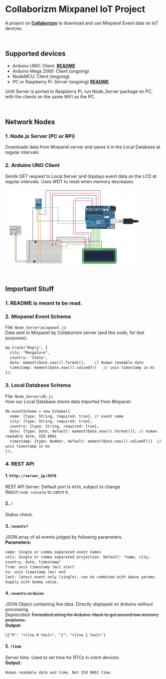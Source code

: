 # **Collaborizm Mixpanel IoT Project**
A project on **[Collaborizm](https://www.collaborizm.com/)** to download and use Mixpanel Event data on IoT devices.

&nbsp;

## **Supported devices**
* Arduino UNO: Client.  **[README](https://github.com/aharshac/Collaborizm_Mixpanel_IoT/blob/master/Arduino_UNO_Client/README.md)**
* Arduino Mega 2560: Client (ongoing)
* NodeMCU: Client (ongoing)
* PC or Raspberry Pi: Server (ongoing)  **[README](https://github.com/aharshac/Collaborizm_Mixpanel_IoT/blob/master/Node_Server/README.md)**

Until Server is ported to Raspberry Pi, run Node_Server package on PC, with the clients on the same WiFi as the PC.

&nbsp;

## **Network Nodes**
### 1. Node.js Server (PC or RPi)
Downloads data from Mixpanel server and saves it in the Local Database at regular intervals.

### 2. Arduino UNO Client
Sends GET request to Local Server and displays event data on the LCD at regular intervals. Uses WDT to reset when memory decreases.

<img src="https://github.com/aharshac/Collaborizm_Mixpanel_IoT/raw/master/Arduino_UNO_Client/Circuit%20Diagram.png" width="437" height="246" />

&nbsp;

## **Important Stuff**
### 1. **README** is meant to be read.

### 2. **Mixpanel Event Schema**
File: ``Node_Server\mixpanel.js``  
Data sent to Mixpanel by Collaborizm server (and this node, for test purposes).
```
mp.track("Reply", {
  city: "Mangalore",
  country: 'India',
  date: moment(Date.now()).format(),	// Human readable date
  timestamp: moment(Date.now()).valueOf()	// unix timestamp in ms
});
```

### 3. **Local Database Schema**
File: ``Node_Server\db.js``  
How our Local Database stores data imported from Mixpanel.
```
db.eventSchema = new Schema({
  name: {type: String, required: true}, // event name
  city: {type: String, required: true},
  country: {type: String, required: true},
  date: {type: Date, default: moment(Date.now()).format()}, // human readable date, ISO 8601
  timestamp: {type: Number, default: moment(Date.now()).valueOf()}	// unix timestamp in ms
});
```

### 4. **REST API**
#### 1. ``http://server_ip:8970``
REST API Server. Default port is ``8970``, subject to change.   
Watch ``node console`` to catch it.

#### 2.  ``/``  
Status check.

#### 3.  ``/events?``   
JSON array of all events judged by following parameters.   
**Parameters:**
```
name: Single or comma separated event names
cols: Single or comma separated projection. Default: "name, city, country, date, timestamp"
from: unix timestamp (ms) start
to: unix timestamp (ms) end
last: latest event only (single), can be combined with above params. Supply with dummy value.
```   

#### 4.  ``/events/arduino``    
JSON Object containing line data. Directly displayed on Arduino without processing.  
_Deprecated:_ ~~Formatted string for Arduino. Hack to get around low memory problems.~~   
**Output:**  
```
{"0": "<line 0 text>", "1": "<line 1 text>"}    
```

#### 5.  ``/time``    
Server time. Used to set time for RTCs in client devices.   
**Output:**   
```
Human readable date and time. Not ISO 8601 time.
```
